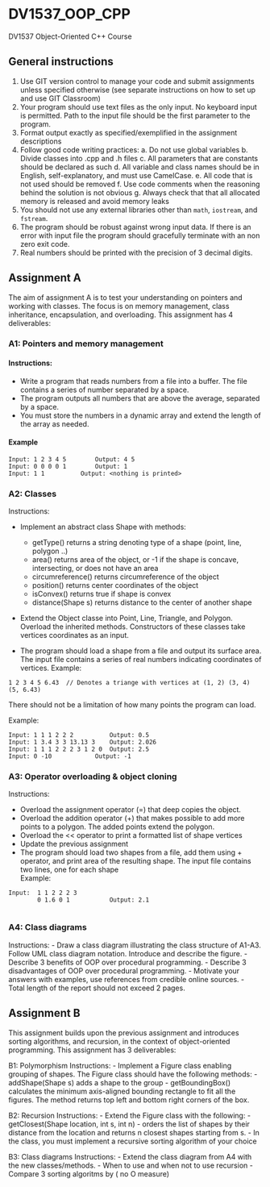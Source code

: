 # DV1537_OOP_CPP
DV1537 Object-Oriented C++ Course




## General instructions

1. Use GIT version control to manage your code and submit assignments unless specified otherwise (see separate instructions on how to set up and use GIT Classroom)
2. Your program should use text files as the only input. No keyboard input is permitted. Path to the input file should be the first parameter to the program.
3. Format output exactly as specified/exemplified in the assignment descriptions
3. Follow good code writing practices:
	a. Do not use global variables
	b. Divide classes into .cpp and .h files
	c. All parameters that are constants should be declared as such
	d. All variable and class names should be in English, self-explanatory, and must use CamelCase. 
	e. All code that is not used should be removed
	f. Use code comments when the reasoning behind the solution is not obvious
	g. Always check that that all allocated memory is released and avoid memory leaks
4. You should not use any external libraries other than `math`, `iostream`, and `fstream`. 
5. The program should be robust against wrong input data. If there is an error with input file the program should gracefully terminate with an non zero exit code.
6. Real numbers should be printed with the precision of 3 decimal digits.


## Assignment A

The aim of assignment A is to test your understanding on pointers and working with classes. The focus
is on memory management, class inheritance, encapsulation, and overloading. This assignment has 4 deliverables:

### A1: Pointers and memory management

#### Instructions:
- Write a program that reads numbers from a file into a buffer. The file contains a series of number separated by a space.
- The program outputs all numbers that are above the average, separated by a space.
- You must store the numbers in a dynamic array and extend the length of the array as needed.

#### Example

```
Input: 1 2 3 4 5		Output: 4 5
Input: 0 0 0 0 1		Output: 1
Input: 1 1			Output: <nothing is printed> 
```

### A2: Classes
Instructions:
- Implement an abstract class Shape with methods:
	- getType() returns a string denoting type of a shape (point, line, polygon ..)
	- area() returns area of the object, or -1 if the shape is concave, intersecting, or does not have an area
	- circumreference() returns circumreference of the object
	- position() returns center coordinates of the object
	- isConvex() returns true if shape is convex
	- distance(Shape s) returns distance to the center of another shape
- Extend the Object classe into Point, Line, Triangle, and Polygon. Overload the inherited methods. Constructors of these classes take vertices coordinates as an input.

- The program should load a shape from a file and output its surface area. The input file contains a series of real numbers indicating coordinates of vertices. Example:
```
1 2 3 4 5 6.43  // Denotes a triange with vertices at (1, 2) (3, 4) (5, 6.43) 
```
There should not be a limitation of how many points the program can load.

Example:
```
Input: 1 1 1 2 2 2  		Output: 0.5
Input: 1 3.4 3 3 13.13 3	Output: 2.026
Input: 1 1 1 2 2 2 3 1 2 0	Output: 2.5
Input: 0 -10			Output: -1
```	



### A3: Operator overloading & object cloning
Instructions:
- Overload the assignment operator (=) that deep copies the object. 
- Overload the addition operator (+) that makes possible to add more points to a polygon. The added points extend the polygon. 
- Overload the << operator to print a formatted list of shape vertices
- Update the previous assignment
- The program should load two shapes from a file, add them using + operator, and print area of the resulting shape. The input file contains two lines, one for each shape	
Example:
```
Input: 	1 1 2 2 2 3
		0 1.6 0 1			Output: 2.1
		
```	




### A4: Class diagrams
Instructions:
	- Draw a class diagram illustrating the class structure of A1-A3. Follow UML class diagram notation. Introduce and describe the figure.
	- Describe 3 benefits of OOP over procedural programming.
	- Describe 3 disadvantages of OOP over procedural programming. 
	- Motivate your answers with examples, use references from credible online sources.
	- Total length of the report should not exceed 2 pages.


Assignment B
------------
This assignment builds upon the previous assignment and introduces sorting algorithms, and recursion, in the context of 
object-oriented programming. This assignment has 3 deliverables:


B1: Polymorphism
	Instructions:
		- Implement a Figure class enabling grouping of shapes. The Figure class should have the following methods:
			- addShape(Shape s) adds a shape to the group
			- getBoundingBox() calculates the minimum axis-aligned bounding rectangle to fit all the figures. The method returns top left and bottom right corners of the box.
			
B2: Recursion
	Instructions:
		- Extend the Figure class with the following:
			- getClosest(Shape location, int s, int n) - orders the list of shapes by their distance from the location and returns n closest shapes starting from s.
			- In the class, you must implement a recursive sorting algorithm of your choice


B3: Class diagrams
	Instructions:
		- Extend the class diagram from A4 with the new classes/methods.
		- When to use and when not to use recursion
		- Compare 3 sorting algoritms by ( no O measure)


